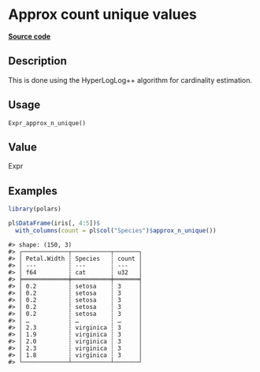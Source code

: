 

# Approx count unique values

[**Source code**](https://github.com/pola-rs/r-polars/tree/main/R/after-wrappers.R#L20)

## Description

This is done using the HyperLogLog++ algorithm for cardinality
estimation.

## Usage

<pre><code class='language-R'>Expr_approx_n_unique()
</code></pre>

## Value

Expr

## Examples

``` r
library(polars)

pl$DataFrame(iris[, 4:5])$
  with_columns(count = pl$col("Species")$approx_n_unique())
```

    #> shape: (150, 3)
    #> ┌─────────────┬───────────┬───────┐
    #> │ Petal.Width ┆ Species   ┆ count │
    #> │ ---         ┆ ---       ┆ ---   │
    #> │ f64         ┆ cat       ┆ u32   │
    #> ╞═════════════╪═══════════╪═══════╡
    #> │ 0.2         ┆ setosa    ┆ 3     │
    #> │ 0.2         ┆ setosa    ┆ 3     │
    #> │ 0.2         ┆ setosa    ┆ 3     │
    #> │ 0.2         ┆ setosa    ┆ 3     │
    #> │ 0.2         ┆ setosa    ┆ 3     │
    #> │ …           ┆ …         ┆ …     │
    #> │ 2.3         ┆ virginica ┆ 3     │
    #> │ 1.9         ┆ virginica ┆ 3     │
    #> │ 2.0         ┆ virginica ┆ 3     │
    #> │ 2.3         ┆ virginica ┆ 3     │
    #> │ 1.8         ┆ virginica ┆ 3     │
    #> └─────────────┴───────────┴───────┘
